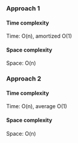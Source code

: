###  Approach 1
#### Time complexity
Time: O(n), amortized O(1)
#### Space complexity
Space: O(n)
​
###  Approach 2
#### Time complexity
Time: O(n), average O(1)
#### Space complexity
Space: O(n)
​